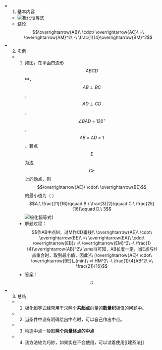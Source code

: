 - 1. 基本内容
	- ![极化恒等式](../assets/%E6%9E%81%E5%8C%96%E6%81%92%E7%AD%89%E5%BC%8F.png)
	- 结论 $$\overrightarrow{AB}\ \cdot\ \overrightarrow{AC}\ =\ \overrightarrow{AM}^2\ -\ \frac{1}{4}\overrightarrow{BM}^2$$
- 2. 实例
	- 1. 如图，在平面四边形$$ABCD$$中，$$AB\ \perp\ BC$$，$$AD\ \perp\ CD$$，$$\angle BAD\ =\ 120^\circ$$，$$AB\ =\ AD\ =\ 1$$。若点$$E$$为边$$CE$$上的动点，则$$\overrightarrow{AE}\ \cdot\ \overrightarrow{BE}$$的最小值为（    ）
	  $$A.\ \frac{21}{16}\qquad B.\ \frac{3}{2}\qquad C.\ \frac{25}{16}\qquad D.\ 3$$
	  ![极化恒等式1](../assets/%E6%9C%AA%E5%91%BD%E5%90%8D%E6%96%87%E6%A1%A3_2_1679847248240.png)
		- 解题过程：
		  $$作AB中点M，过M作CD垂线\\ \overrightarrow{AE}\ \cdot\ \overrightarrow{BE}\ =\ \overrightarrow{EA}\ \cdot\ \overrightarrow{EB}\ =\ \overrightarrow{EM}^2\ -\ \frac{1}{4}\overrightarrow{AB}^2\\ \small{可知，AB长度一定，当E点与H点重合时，取到最小值，因此}\\ (\overrightarrow{AE}\ \cdot\ \overrightarrow{BE})_{min}\ =\ HM^2\ -\ \frac{1}{4}AB^2\ =\ \frac{21}{16}$$
		- 答案：$$D$$
- 3. 总结
	- 1. 极化恒等式经常用于求两个**共起点**向量的**数量积**极值的问题中。
	- 2. 当条件中没有明确给出中点时，可以自己作出中点。
	- 3. 构造中点一般取**两个向量终点的中点**
	- 4. 该方法较为巧妙，如果实在不会使用，可以试着使用[[建系法]]